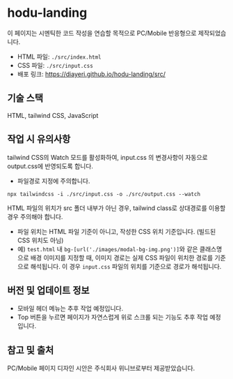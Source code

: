 # hodu-landing

이 페이지는 시멘틱한 코드 작성을 연습할 목적으로 PC/Mobile 반응형으로 제작되었습니다.

- HTML 파일: `./src/index.html`
- CSS 파일: `./src/input.css`
- 배포 링크: https://diayeri.github.io/hodu-landing/src/

## 기술 스택

HTML, tailwind CSS, JavaScript

## 작업 시 유의사항

tailwind CSS의 Watch 모드를 활성화하여, input.css 의 변경사항이 자동으로 output.css에 반영되도록 합니다.

- 파일경로 지정에 주의합니다.

```
npx tailwindcss -i ./src/input.css -o ./src/output.css --watch
```

HTML 파일의 위치가 src 폴더 내부가 아닌 경우, tailwind class로 상대경로를 이용할 경우 주의해야 합니다.

- 파일 위치는 HTML 파일 기준이 아니고, 작성한 CSS 위치 기준입니다. (빌드된 CSS 위치도 아님)
- 예) `test.html` 내 `bg-[url('./images/modal-bg-img.png')]`와 같은 클래스명으로 배경 이미지를 지정할 때, 이미지 경로는 실제 CSS 파일이 위치한 경로를 기준으로 해석됩니다. 이 경우 `input.css` 파일의 위치를 기준으로 경로가 해석됩니다.

## 버전 및 업데이트 정보

- 모바일 헤더 메뉴는 추후 작업 예정입니다.
- Top 버튼을 누르면 페이지가 자연스럽게 위로 스크롤 되는 기능도 추후 작업 예정입니다.

## 참고 및 출처

PC/Mobile 페이지 디자인 시안은 주식회사 위니브로부터 제공받았습니다.
